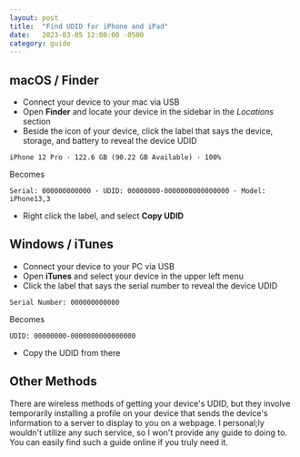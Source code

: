 ```yaml
---
layout: post
title:  "Find UDID for iPhone and iPad"
date:   2023-03-05 12:00:00 -0500
category: guide
---
```


## macOS / Finder

- Connect your device to your mac via USB
- Open **Finder** and locate your device in the sidebar in the *Locations* section
- Beside the icon of your device, click the label that says the device, storage, and battery to reveal the device UDID

`iPhone 12 Pro · 122.6 GB (90.22 GB Available) · 100%`

Becomes

`Serial: 000000000000 · UDID: 00000000-0000000000000000 · Model: iPhone13,3`

- Right click the label, and select **Copy UDID**

## Windows / iTunes

- Connect your device to your PC via USB
- Open **iTunes** and select your device in the upper left menu
- Click the label that says the serial number to reveal the device UDID

`Serial Number: 000000000000`

Becomes

`UDID: 00000000-0000000000000000`

- Copy the UDID from there

## Other Methods

There are wireless methods of getting your device's UDID, but they involve temporarily installing a profile on your device that sends the device's information to a server to display to you on a webpage. I personal;ly wouldn't utilize any such service, so I won't provide any guide to doing to. You can easily find such a guide online if you truly need it.
